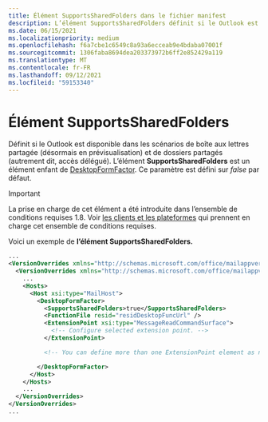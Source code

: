 ```yaml
---
title: Élément SupportsSharedFolders dans le fichier manifest
description: L’élément SupportsSharedFolders définit si le Outlook est disponible dans les dossiers partagés et les scénarios de boîtes aux lettres partagées.
ms.date: 06/15/2021
ms.localizationpriority: medium
ms.openlocfilehash: f6a7cbe1c6549c8a93a6ecceab9e4bdaba07001f
ms.sourcegitcommit: 1306faba8694dea203373972b6ff2e852429a119
ms.translationtype: MT
ms.contentlocale: fr-FR
ms.lasthandoff: 09/12/2021
ms.locfileid: "59153340"
---
```

# <a name="supportssharedfolders-element"></a>Élément SupportsSharedFolders

Définit si le Outlook est disponible dans les scénarios de boîte aux lettres partagée (désormais en prévisualisation) et de dossiers partagés (autrement dit, accès délégué). L’élément **SupportsSharedFolders** est un élément enfant de [DesktopFormFactor](desktopformfactor.md). Ce paramètre est défini sur *false* par défaut.

> [!IMPORTANT]
> La prise en charge de cet élément a été introduite dans l’ensemble de conditions requises 1.8. Voir [les clients et les plateformes](../../reference/requirement-sets/outlook-api-requirement-sets.md#requirement-sets-supported-by-exchange-servers-and-outlook-clients) qui prennent en charge cet ensemble de conditions requises.

Voici un exemple de **l’élément SupportsSharedFolders.**

```XML
...
<VersionOverrides xmlns="http://schemas.microsoft.com/office/mailappversionoverrides" xsi:type="VersionOverridesV1_0">
  <VersionOverrides xmlns="http://schemas.microsoft.com/office/mailappversionoverrides/1.1" xsi:type="VersionOverridesV1_1">
    ...
    <Hosts>
      <Host xsi:type="MailHost">
        <DesktopFormFactor>
          <SupportsSharedFolders>true</SupportsSharedFolders>
          <FunctionFile resid="residDesktopFuncUrl" />
          <ExtensionPoint xsi:type="MessageReadCommandSurface">
            <!-- Configure selected extension point. -->
          </ExtensionPoint>

          <!-- You can define more than one ExtensionPoint element as needed. -->

        </DesktopFormFactor>
      </Host>
    </Hosts>
    ...
  </VersionOverrides>
</VersionOverrides>
...
```

